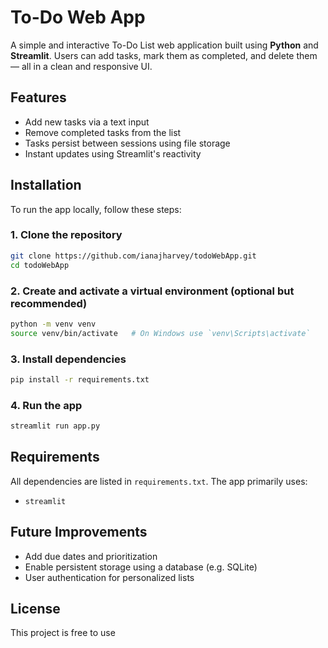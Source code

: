 # To-Do Web App

A simple and interactive To-Do List web application built using **Python** and **Streamlit**. Users can add tasks, mark them as completed, and delete them — all in a clean and responsive UI.

## Features

- Add new tasks via a text input
- Remove completed tasks from the list
- Tasks persist between sessions using file storage
- Instant updates using Streamlit's reactivity

## Installation

To run the app locally, follow these steps:

### 1. Clone the repository

```bash
git clone https://github.com/ianajharvey/todoWebApp.git
cd todoWebApp
```

### 2. Create and activate a virtual environment (optional but recommended)

```bash
python -m venv venv
source venv/bin/activate   # On Windows use `venv\Scripts\activate`
```

### 3. Install dependencies

```bash
pip install -r requirements.txt
```

### 4. Run the app

```bash
streamlit run app.py
```

## Requirements

All dependencies are listed in `requirements.txt`. The app primarily uses:

- `streamlit`

## Future Improvements

- Add due dates and prioritization
- Enable persistent storage using a database (e.g. SQLite)
- User authentication for personalized lists

## License

This project is free to use
